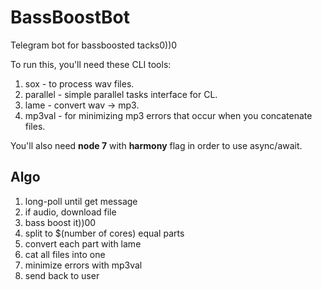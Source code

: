 # BassBoostBot
Telegram bot for bassboosted tacks0))0

To run this, you'll need these CLI tools: 

1. sox - to process wav files.
2. parallel - simple parallel tasks interface for CL.
3. lame - convert wav -> mp3.
4. mp3val - for minimizing mp3 errors that occur when you concatenate files.

You'll also need **node 7** with **harmony** flag in order to use async/await.

## Algo

1. long-poll until get message
2. if audio, download file
3. bass boost it))00
4. split to $(number of cores) equal parts 
5. convert each part with lame
6. cat all files into one
7. minimize errors with mp3val
8. send back to user

